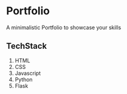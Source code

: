 # Portfolio

A minimalistic Portfolio to showcase your skills

## TechStack

1. HTML
2. CSS
3. Javascript
4. Python
5. Flask
